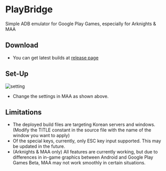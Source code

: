 # PlayBridge

Simple ADB emulator for Google Play Games, especially for Arknights & MAA

## Download

- You can get latest builds at [release page](https://github.com/ACK72/PlayBridge/releases/latest)

## Set-Up
![setting](https://github.com/ACK72/PlayBridge/assets/25812442/69f980b6-7c9e-4a93-b1b5-f2a21c1b0680)

- Change the settings in MAA as shown above.

## Limitations

- The deployed build files are targeting Korean servers and windows. (Modify the TITLE constant in the source file with the name of the window you want to apply)
- Of the special keys, currently, only ESC key input supported. This may be updated in the future.
- (Arknights & MAA only) All features are currently working, but due to differences in in-game graphics between Android and Google Play Games Beta, MAA may not work smoothly in certain situations.